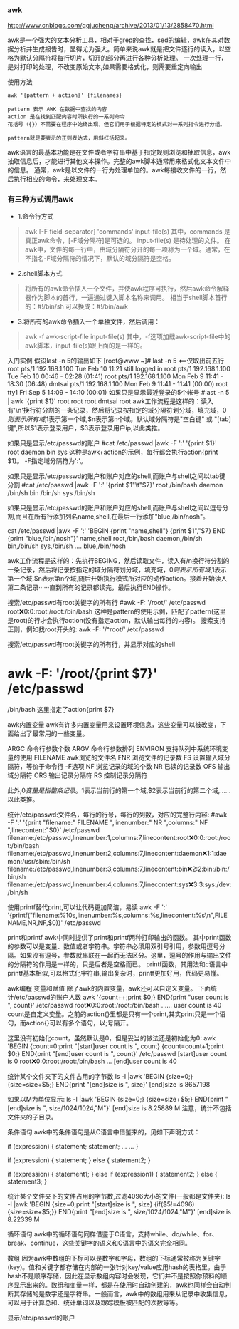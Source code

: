 ### awk 
http://www.cnblogs.com/ggjucheng/archive/2013/01/13/2858470.html

awk是一个强大的文本分析工具，相对于grep的查找，sed的编辑，awk在其对数据分析并生成报告时，显得尤为强大。简单来说awk就是把文件逐行的读入，以空格为默认分隔符将每行切片，切开的部分再进行各种分析处理。
一次处理一行，是对打印的处理，不改变原始文本,如果需要格式化，则需要重定向输出
 
使用方法
```
awk '{pattern + action}' {filenames}
```
```
pattern 表示 AWK 在数据中查找的内容
action 是在找到匹配内容时所执行的一系列命令
花括号（{}）不需要在程序中始终出现，但它们用于根据特定的模式对一系列指令进行分组。 

pattern就是要表示的正则表达式，用斜杠括起来。
```
awk语言的最基本功能是在文件或者字符串中基于指定规则浏览和抽取信息，awk抽取信息后，才能进行其他文本操作。完整的awk脚本通常用来格式化文本文件中的信息。
通常，awk是以文件的一行为处理单位的。awk每接收文件的一行，然后执行相应的命令，来处理文本。
 
### 有三种方式调用awk

+ 1.命令行方式
> awk [-F  field-separator]  'commands'  input-file(s)
其中，commands 是真正awk命令，[-F域分隔符]是可选的。 input-file(s) 是待处理的文件。
在awk中，文件的每一行中，由域分隔符分开的每一项称为一个域。通常，在不指名-F域分隔符的情况下，默认的域分隔符是空格。

+ 2.shell脚本方式
> 将所有的awk命令插入一个文件，并使awk程序可执行，然后awk命令解释器作为脚本的首行，一遍通过键入脚本名称来调用。
相当于shell脚本首行的：#!/bin/sh
可以换成：#!/bin/awk

+ 3.将所有的awk命令插入一个单独文件，然后调用：
> awk -f awk-script-file input-file(s)
其中，-f选项加载awk-script-file中的awk脚本，input-file(s)跟上面的是一样的。


 
入门实例
假设last -n 5的输出如下
[root@www ~]# last -n 5 <==仅取出前五行
root     pts/1   192.168.1.100  Tue Feb 10 11:21   still logged in
root     pts/1   192.168.1.100  Tue Feb 10 00:46 - 02:28  (01:41)
root     pts/1   192.168.1.100  Mon Feb  9 11:41 - 18:30  (06:48)
dmtsai   pts/1   192.168.1.100  Mon Feb  9 11:41 - 11:41  (00:00)
root     tty1                   Fri Sep  5 14:09 - 14:10  (00:01)
如果只是显示最近登录的5个帐号
#last -n 5 | awk  '{print $1}'
root
root
root
dmtsai
root
awk工作流程是这样的：读入有'\n'换行符分割的一条记录，然后将记录按指定的域分隔符划分域，填充域，$0则表示所有域,$1表示第一个域,$n表示第n个域。默认域分隔符是"空白键" 或 "[tab]键",所以$1表示登录用户，$3表示登录用户ip,以此类推。
 
如果只是显示/etc/passwd的账户
#cat /etc/passwd |awk  -F ':'  '{print $1}'  
root
daemon
bin
sys
这种是awk+action的示例，每行都会执行action{print $1}。
-F指定域分隔符为':'。
 
如果只是显示/etc/passwd的账户和账户对应的shell,而账户与shell之间以tab键分割
#cat /etc/passwd |awk  -F ':'  '{print $1"\t"$7}'
root    /bin/bash
daemon  /bin/sh
bin     /bin/sh
sys     /bin/sh
 
如果只是显示/etc/passwd的账户和账户对应的shell,而账户与shell之间以逗号分割,而且在所有行添加列名name,shell,在最后一行添加"blue,/bin/nosh"。

cat /etc/passwd |awk  -F ':'  'BEGIN {print "name,shell"}  {print $1","$7} END {print "blue,/bin/nosh"}'
name,shell
root,/bin/bash
daemon,/bin/sh
bin,/bin/sh
sys,/bin/sh
....
blue,/bin/nosh

awk工作流程是这样的：先执行BEGING，然后读取文件，读入有/n换行符分割的一条记录，然后将记录按指定的域分隔符划分域，填充域，$0则表示所有域,$1表示第一个域,$n表示第n个域,随后开始执行模式所对应的动作action。接着开始读入第二条记录······直到所有的记录都读完，最后执行END操作。
 
搜索/etc/passwd有root关键字的所有行
#awk -F: '/root/' /etc/passwd
root:x:0:0:root:/root:/bin/bash
这种是pattern的使用示例，匹配了pattern(这里是root)的行才会执行action(没有指定action，默认输出每行的内容)。
搜索支持正则，例如找root开头的: awk -F: '/^root/' /etc/passwd
 
搜索/etc/passwd有root关键字的所有行，并显示对应的shell
# awk -F: '/root/{print $7}' /etc/passwd             
/bin/bash
 这里指定了action{print $7}
 
awk内置变量
awk有许多内置变量用来设置环境信息，这些变量可以被改变，下面给出了最常用的一些变量。

ARGC               命令行参数个数
ARGV               命令行参数排列
ENVIRON            支持队列中系统环境变量的使用
FILENAME           awk浏览的文件名
FNR                浏览文件的记录数
FS                 设置输入域分隔符，等价于命令行 -F选项
NF                 浏览记录的域的个数
NR                 已读的记录数
OFS                输出域分隔符
ORS                输出记录分隔符
RS                 控制记录分隔符

 此外,$0变量是指整条记录。$1表示当前行的第一个域,$2表示当前行的第二个域,......以此类推。
 
统计/etc/passwd:文件名，每行的行号，每行的列数，对应的完整行内容:
#awk  -F ':'  '{print "filename:" FILENAME ",linenumber:" NR ",columns:" NF ",linecontent:"$0}' /etc/passwd
filename:/etc/passwd,linenumber:1,columns:7,linecontent:root:x:0:0:root:/root:/bin/bash
filename:/etc/passwd,linenumber:2,columns:7,linecontent:daemon:x:1:1:daemon:/usr/sbin:/bin/sh
filename:/etc/passwd,linenumber:3,columns:7,linecontent:bin:x:2:2:bin:/bin:/bin/sh
filename:/etc/passwd,linenumber:4,columns:7,linecontent:sys:x:3:3:sys:/dev:/bin/sh
 
使用printf替代print,可以让代码更加简洁，易读
 awk  -F ':'  '{printf("filename:%10s,linenumber:%s,columns:%s,linecontent:%s\n",FILENAME,NR,NF,$0)}' /etc/passwd
 
print和printf
awk中同时提供了print和printf两种打印输出的函数。
其中print函数的参数可以是变量、数值或者字符串。字符串必须用双引号引用，参数用逗号分隔。如果没有逗号，参数就串联在一起而无法区分。这里，逗号的作用与输出文件的分隔符的作用是一样的，只是后者是空格而已。
printf函数，其用法和c语言中printf基本相似,可以格式化字符串,输出复杂时，printf更加好用，代码更易懂。
 
 awk编程
 变量和赋值
除了awk的内置变量，awk还可以自定义变量。
下面统计/etc/passwd的账户人数
awk '{count++;print $0;} END{print "user count is ", count}' /etc/passwd
root:x:0:0:root:/root:/bin/bash
......
user count is  40
count是自定义变量。之前的action{}里都是只有一个print,其实print只是一个语句，而action{}可以有多个语句，以;号隔开。
 
这里没有初始化count，虽然默认是0，但是妥当的做法还是初始化为0:
awk 'BEGIN {count=0;print "[start]user count is ", count} {count=count+1;print $0;} END{print "[end]user count is ", count}' /etc/passwd
[start]user count is  0
root:x:0:0:root:/root:/bin/bash
...
[end]user count is  40
 
统计某个文件夹下的文件占用的字节数
ls -l |awk 'BEGIN {size=0;} {size=size+$5;} END{print "[end]size is ", size}'
[end]size is  8657198
 
如果以M为单位显示:
ls -l |awk 'BEGIN {size=0;} {size=size+$5;} END{print "[end]size is ", size/1024/1024,"M"}' 
[end]size is  8.25889 M
注意，统计不包括文件夹的子目录。
 
条件语句
 awk中的条件语句是从C语言中借鉴来的，见如下声明方式：

if (expression) {
    statement;
    statement;
    ... ...
}

if (expression) {
    statement;
} else {
    statement2;
}

if (expression) {
    statement1;
} else if (expression1) {
    statement2;
} else {
    statement3;
}

 
统计某个文件夹下的文件占用的字节数,过滤4096大小的文件(一般都是文件夹):
ls -l |awk 'BEGIN {size=0;print "[start]size is ", size} {if($5!=4096){size=size+$5;}} END{print "[end]size is ", size/1024/1024,"M"}' 
[end]size is  8.22339 M
 
循环语句
awk中的循环语句同样借鉴于C语言，支持while、do/while、for、break、continue，这些关键字的语义和C语言中的语义完全相同。
 
数组
  因为awk中数组的下标可以是数字和字母，数组的下标通常被称为关键字(key)。值和关键字都存储在内部的一张针对key/value应用hash的表格里。由于hash不是顺序存储，因此在显示数组内容时会发现，它们并不是按照你预料的顺序显示出来的。数组和变量一样，都是在使用时自动创建的，awk也同样会自动判断其存储的是数字还是字符串。一般而言，awk中的数组用来从记录中收集信息，可以用于计算总和、统计单词以及跟踪模板被匹配的次数等等。
 
显示/etc/passwd的账户

